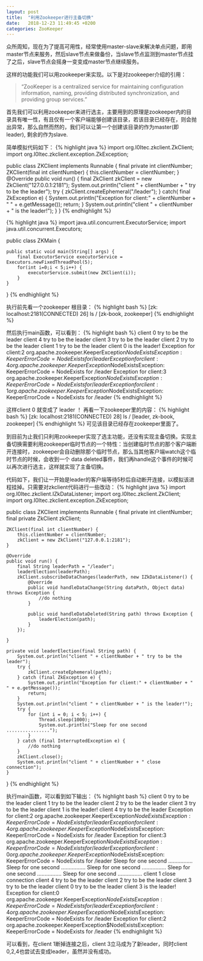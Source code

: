 ```yaml
---
layout: post
title:  "利用Zookeeper进行主备切换"
date:   2018-12-23 11:49:45 +0200
categories: ZooKeeper
---
```

众所周知，现在为了提高可用性，经常使用master-slave来解决单点问题，即用master节点来服务，然后slave节点来做备份，当slave节点监测到master节点挂了之后，slave节点会摇身一变变成master节点继续服务。

这样的功能我们可以用zookeeper来实现。以下是对zookeeper介绍的引用：
>“ZooKeeper is a centralized service for maintaining configuration information, naming, providing distributed synchronization, and providing group services.”

首先我们可以利用zookeeper来进行选主，主要用到的原理是zookeeper内的目录具有唯一性，有且仅有一个客户端能够创建该目录，若该目录已经存在，则会抛出异常，那么自然而然的，我们可以让第一个创建该目录的作为master(即leader), 剩余的作为slave.

简单模拟代码如下：
{% highlight java %}
import org.I0Itec.zkclient.ZkClient;
import org.I0Itec.zkclient.exception.ZkException;

public class ZKClient implements Runnable {
    final private int clientNumber;
    ZKClient(final int clientNumber) {
        this.clientNumber = clientNumber;
    }
    @Override
    public void run() {
        final ZkClient zkClient = new ZkClient("127.0.0.1:2181");
        System.out.println("client " + clientNumber + " try to be the leader");
        try {
            zkClient.createEphemeral("/leader");
        } catch( final ZkException e) {
            System.out.println("Exception for client:" + clientNumber + " " + e.getMessage());
            return;
        }
        System.out.println("client " + clientNumber + " is the leader!");
    }
}
{% endhighlight %}

{% highlight java %}
import java.util.concurrent.ExecutorService;
import java.util.concurrent.Executors;

public class ZKMain {

    public static void main(String[] args) {
        final ExecutorService executorService = Executors.newFixedThreadPool(5);
        for(int i=0;i < 5;i++) {
            executorService.submit(new ZKClient(i));
        }
    }
}
{% endhighlight %}

执行前先看一个zookeeper 根目录：
{% highlight bash %}
[zk: localhost:2181(CONNECTED) 26] ls /
[zk-book, zookeeper]
{% endhighlight %}

然后执行main函数，可以看到：
{% highlight bash %}
client 0 try to be the leader
client 4 try to be the leader
client 3 try to be the leader
client 2 try to be the leader
client 1 try to be the leader
client 0 is the leader!
Exception for client:2 org.apache.zookeeper.KeeperException$NodeExistsException: KeeperErrorCode = NodeExists for /leader
Exception for client:4 org.apache.zookeeper.KeeperException$NodeExistsException: KeeperErrorCode = NodeExists for /leader
Exception for client:3 org.apache.zookeeper.KeeperException$NodeExistsException: KeeperErrorCode = NodeExists for /leader
Exception for client:1 org.apache.zookeeper.KeeperException$NodeExistsException: KeeperErrorCode = NodeExists for /leader
{% endhighlight %}

这样client 0 就变成了 leader ！
再看一下zookeeper里的内容：
{% highlight bash %}
[zk: localhost:2181(CONNECTED) 28] ls /
[leader, zk-book, zookeeper]
{% endhighlight %}
可见该目录已经存在zookeeper里面了。

到目前为止我们只利用zookeeper实现了选主功能，还没有实现主备切换。实现主备切换需要利用zookeeper临时节点的一个特性：当创建临时节点的那个客户端断开连接时，zookeeper会自动删除那个临时节点，那么当其他客户端watch这个临时节点的时候，会收到一个 data deleted事件，我们再handle这个事件的时候可以再次进行选主，这样就实现了主备切换。

代码如下，我们让一开始是leader的客户端等待5秒后自动断开连接，以模拟该进程挂掉。只需要对zkclient代码进行一些改动：
{% highlight java %}
import org.I0Itec.zkclient.IZkDataListener;
import org.I0Itec.zkclient.ZkClient;
import org.I0Itec.zkclient.exception.ZkException;

public class ZKClient implements Runnable {
    final private int clientNumber;
    final private ZkClient zkClient;

    ZKClient(final int clientNumber) {
        this.clientNumber = clientNumber;
        zkClient = new ZkClient("127.0.0.1:2181");
    }

    @Override
    public void run() {
        final String leaderPath = "/leader";
        leaderElection(leaderPath);
        zkClient.subscribeDataChanges(leaderPath, new IZkDataListener() {
            @Override
            public void handleDataChange(String dataPath, Object data) throws Exception {
                //do nothing
            }

            public void handleDataDeleted(String path) throws Exception {
                leaderElection(path);
            }
        });

    }

    private void leaderElection(final String path) {
        System.out.println("client " + clientNumber + " try to be the leader");
        try {
            zkClient.createEphemeral(path);
        } catch (final ZkException e) {
            System.out.println("Exception for client:" + clientNumber + " " + e.getMessage());
            return;
        }
        System.out.println("client " + clientNumber + " is the leader!");
        try {
            for (int i = 0; i < 5; i++) {
                Thread.sleep(1000);
                System.out.println("Sleep for one second ................");
            }
        } catch (final InterruptedException e) {
            //do nothing
        }
        zkClient.close();
        System.out.println("client " + clientNumber + " close connection");
    }
}
{% endhighlight %}

执行main函数，可以看到如下输出：
{% highlight bash %}
client 0 try to be the leader
client 1 try to be the leader
client 2 try to be the leader
client 3 try to be the leader
client 1 is the leader!
client 4 try to be the leader
Exception for client:2 org.apache.zookeeper.KeeperException$NodeExistsException: KeeperErrorCode = NodeExists for /leader
Exception for client:4 org.apache.zookeeper.KeeperException$NodeExistsException: KeeperErrorCode = NodeExists for /leader
Exception for client:3 org.apache.zookeeper.KeeperException$NodeExistsException: KeeperErrorCode = NodeExists for /leader
Exception for client:0 org.apache.zookeeper.KeeperException$NodeExistsException: KeeperErrorCode = NodeExists for /leader
Sleep for one second ................
Sleep for one second ................
Sleep for one second ................
Sleep for one second ................
Sleep for one second ................
client 1 close connection
client 4 try to be the leader
client 2 try to be the leader
client 3 try to be the leader
client 0 try to be the leader
client 3 is the leader!
Exception for client:0 org.apache.zookeeper.KeeperException$NodeExistsException: KeeperErrorCode = NodeExists for /leader
Exception for client:4 org.apache.zookeeper.KeeperException$NodeExistsException: KeeperErrorCode = NodeExists for /leader
Exception for client:2 org.apache.zookeeper.KeeperException$NodeExistsException: KeeperErrorCode = NodeExists for /leader
{% endhighlight %}

可以看到，在client 1断掉连接之后，client 3立马成为了新leader，同时client 0,2,4也尝试去变成leader，虽然并没有成功。
